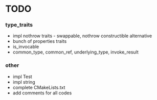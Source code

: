 # TODO

### type_traits

- impl nothrow traits - swappable, nothrow constructible alternative
- bunch of properties traits
- is_invocable
- common_type, common_ref, underlying_type, invoke_result

### other

- impl Test
- impl string
- complete CMakeLists.txt
- add comments for all codes

